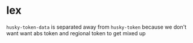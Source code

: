# lex

`husky-token-data` is separated away from `husky-token` because we don't want want abs token and regional token to get mixed up